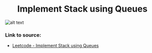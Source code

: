 <h1 align="center">Implement Stack using Queues</h1>

![alt text](https://images2.imgbox.com/85/e1/7u7OU7fQ_o.png?raw=true)

### Link to source: 
- <a href="https://leetcode.com/problems/implement-stack-using-queues/">Leetcode - Implement Stack using Queues</a>

